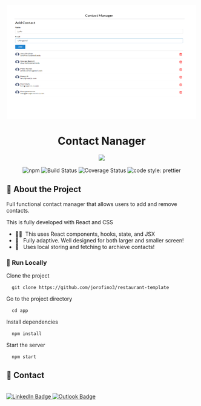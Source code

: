 
<div align="center">

  <img width="500" height="300" alt="image" src="app/src/images/project-contact.png">

  <h1>Contact Nanager</h1>


<!-- Badges -->
<div>
  <img src="https://img.shields.io/badge/react%20-%2320232a.svg?&style=for-the-badge&logo=react&logoColor=%2361DAFB" width=auto height="40" />
</div>

  ![npm](https://img.shields.io/npm/v/immer.svg)
  ![Build Status](https://travis-ci.org/immerjs/immer.svg?branch=master)
  ![Coverage Status](https://coveralls.io/repos/github/mweststrate/immer/badge.svg?branch=master)
  ![code style: prettier](https://img.shields.io/badge/code_style-prettier-ff69b4.svg)


</div>


<!-- About the Project -->
## :star2: About the Project
  <p>
    Full functional contact manager that allows users to add and remove contacts. 
  </p>



This is fully developed with React and CSS

- 👨‍💻 &nbsp;This uses React components, hooks, state, and JSX
- :iphone: &nbsp; Fully adaptive. Well designed for both larger and smaller screen!
- 🌱 &nbsp; Uses local storing and fetching to archieve contacts! 


<!-- Run Locally -->
### :running: Run Locally

Clone the project

```
  git clone https://github.com/jorofino3/restaurant-template
```

Go to the project directory

```
  cd app
```

Install dependencies

```
  npm install
```

Start the server

```
  npm start
```

<!-- Contact -->
## :handshake: Contact
<div>
  </a> </br>
<a href="https://www.linkedin.com/in/joeyorofino/"><img src="https://img.shields.io/badge/LinkedIn-0A66C2.svg?style=for-the-badge&logo=LinkedIn&logoColor=white" alt="LinkedIn Badge">
  
<a href="mailto:jorofino3@gatech.edu">
  <img src="https://img.shields.io/badge/Microsoft%20Outlook-0078D4.svg?style=for-the-badge&logo=Microsoft-Outlook&logoColor=white" alt="Outlook Badge">
<a/>
    
  </div>
